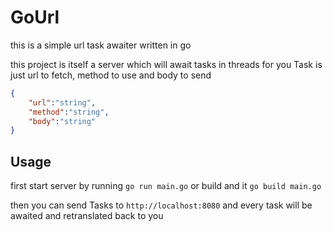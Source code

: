 # GoUrl
this is a simple url task awaiter written in go

this project is itself a server which will await tasks in threads for you
Task is just url to fetch, method to use and body to send
```json
{
    "url":"string",
    "method":"string",
    "body":"string"
}
```

## Usage
first start server by running `go run main.go`
or build and it `go build main.go`

then you can send Tasks to `http://localhost:8080`
and every task will be awaited and retranslated back to you
